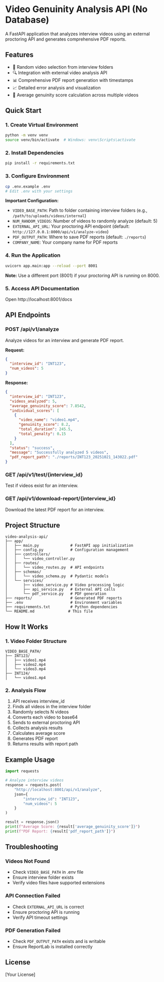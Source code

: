 # Video Genuinity Analysis API (No Database)

A FastAPI application that analyzes interview videos using an external proctoring API and generates comprehensive PDF reports.

## Features

- 🎥 Random video selection from interview folders
- 🔍 Integration with external video analysis API
- 📊 Comprehensive PDF report generation with timestamps
- 📈 Detailed error analysis and visualization
- 🎯 Average genuinity score calculation across multiple videos

## Quick Start

### 1. Create Virtual Environment
```bash
python -m venv venv
source venv/bin/activate  # Windows: venv\Scripts\activate
```

### 2. Install Dependencies
```bash
pip install -r requirements.txt
```

### 3. Configure Environment
```bash
cp .env.example .env
# Edit .env with your settings
```

**Important Configuration:**
- `VIDEO_BASE_PATH`: Path to folder containing interview folders (e.g., `/path/to/uploads/videos/internal`)
- `NUM_RANDOM_VIDEOS`: Number of videos to randomly analyze (default: 5)
- `EXTERNAL_API_URL`: Your proctoring API endpoint (default: `http://127.0.0.1:8000/api/v1/analyze-video`)
- `PDF_OUTPUT_PATH`: Where to save PDF reports (default: `./reports`)
- `COMPANY_NAME`: Your company name for PDF reports

### 4. Run the Application
```bash
uvicorn app.main:app --reload --port 8001
```

**Note:** Use a different port (8001) if your proctoring API is running on 8000.

### 5. Access API Documentation
Open http://localhost:8001/docs

## API Endpoints

### POST /api/v1/analyze
Analyze videos for an interview and generate PDF report.

**Request:**
```json
{
  "interview_id": "INT123",
  "num_videos": 5
}
```

**Response:**
```json
{
  "interview_id": "INT123",
  "videos_analyzed": 5,
  "average_genuinity_score": 7.8542,
  "individual_scores": [
    {
      "video_name": "video1.mp4",
      "genuinity_score": 8.2,
      "total_duration": 245.5,
      "total_penalty": 0.15
    }
  ],
  "status": "success",
  "message": "Successfully analyzed 5 videos",
  "pdf_report_path": "./reports/INT123_20251021_143022.pdf"
}
```

### GET /api/v1/test/{interview_id}
Test if videos exist for an interview.

### GET /api/v1/download-report/{interview_id}
Download the latest PDF report for an interview.

## Project Structure

```
video-analysis-api/
├── app/
│   ├── main.py              # FastAPI app initialization
│   ├── config.py            # Configuration management
│   ├── controllers/
│   │   └── video_controller.py
│   ├── routes/
│   │   └── video_routes.py  # API endpoints
│   ├── schemas/
│   │   └── video_schema.py  # Pydantic models
│   └── services/
│       ├── video_service.py # Video processing logic
│       ├── api_service.py   # External API calls
│       └── pdf_service.py   # PDF generation
├── reports/                 # Generated PDF reports
├── .env                     # Environment variables
├── requirements.txt         # Python dependencies
└── README.md               # This file
```

## How It Works

### 1. Video Folder Structure
```
VIDEO_BASE_PATH/
├── INT123/
│   ├── video1.mp4
│   ├── video2.mp4
│   └── video3.mp4
├── INT124/
│   └── video1.mp4
```

### 2. Analysis Flow
1. API receives interview_id
2. Finds all videos in the interview folder
3. Randomly selects N videos
4. Converts each video to base64
5. Sends to external proctoring API
6. Collects analysis results
7. Calculates average score
8. Generates PDF report
9. Returns results with report path

## Example Usage

```python
import requests

# Analyze interview videos
response = requests.post(
    "http://localhost:8001/api/v1/analyze",
    json={
        "interview_id": "INT123",
        "num_videos": 5
    }
)

result = response.json()
print(f"Average Score: {result['average_genuinity_score']}")
print(f"PDF Report: {result['pdf_report_path']}")
```

## Troubleshooting

### Videos Not Found
- Check `VIDEO_BASE_PATH` in .env file
- Ensure interview folder exists
- Verify video files have supported extensions

### API Connection Failed
- Check `EXTERNAL_API_URL` is correct
- Ensure proctoring API is running
- Verify API timeout settings

### PDF Generation Failed
- Check `PDF_OUTPUT_PATH` exists and is writable
- Ensure ReportLab is installed correctly

## License

[Your License]
